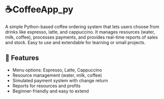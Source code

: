 # ☕CoffeeApp_py
A simple Python-based coffee ordering system that lets users choose from drinks like espresso, latte, and cappuccino. It manages resources (water, milk, coffee), processes payments, and provides real-time reports of sales and stock. Easy to use and extendable for learning or small projects.

## 🚀 Features  
- Menu options: Espresso, Latte, Cappuccino  
- Resource management (water, milk, coffee)  
- Simulated payment system with change return  
- Reports for resources and profits  
- Beginner-friendly and easy to extend  
